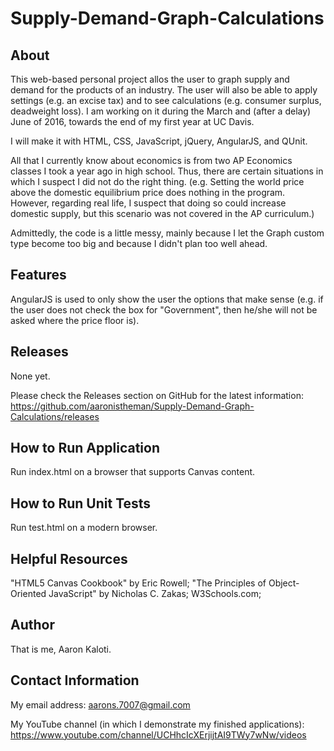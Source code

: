 # Supply-Demand-Graph-Calculations

About
-----

This web-based personal project allos the user to graph supply and
demand
for the products of an industry. The user will also
be able to apply settings (e.g. an excise tax) and to see calculations
(e.g. consumer surplus, deadweight loss).
I am working on it during the March and (after a delay) June of 2016,
towards the end of my first year at UC Davis.

I will make it with HTML, CSS, JavaScript, jQuery, AngularJS, and QUnit.

All that I currently know about economics is from two AP Economics classes
I took a year ago in high school. Thus, there are certain situations in
which I suspect I did not do the right thing. (e.g. Setting the world
price above the domestic equilibrium price does nothing in the program.
However, regarding real life, I suspect that
doing so could increase domestic supply, but this scenario was not
covered in the AP curriculum.)

Admittedly, the code is a little messy, mainly because I let the Graph
custom type become too big and because I didn't plan too well ahead.

Features
--------

AngularJS is used to only show the user the options that make sense
(e.g. if the user does not check the box for "Government", then he/she
will not be asked where the price floor is).

Releases
--------

None yet.

Please check the Releases section on GitHub for the latest information:
https://github.com/aaronistheman/Supply-Demand-Graph-Calculations/releases

How to Run Application
----------------------

Run index.html on a browser that supports Canvas content.

How to Run Unit Tests
---------------------

Run test.html on a modern browser.

Helpful Resources
-----------------

"HTML5 Canvas Cookbook" by Eric Rowell;
"The Principles of Object-Oriented JavaScript" by Nicholas C. Zakas;
W3Schools.com;

Author
------

That is me, Aaron Kaloti.

Contact Information
-------------------

My email address: aarons.7007@gmail.com

My YouTube channel (in which I demonstrate my finished applications):
https://www.youtube.com/channel/UCHhcIcXErjijtAI9TWy7wNw/videos
